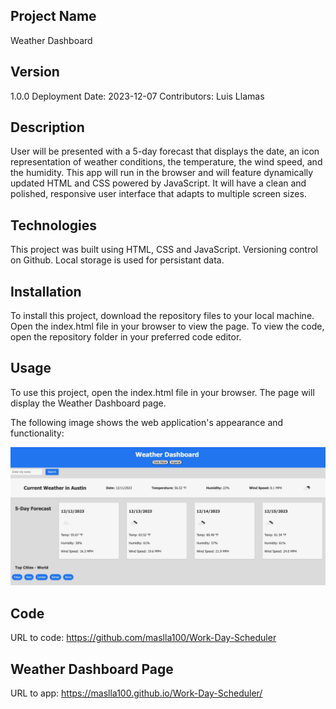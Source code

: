 ## Project Name
 Weather Dashboard 

## Version
1.0.0 Deployment Date: 2023-12-07 Contributors: Luis Llamas

## Description

 User will be presented with a 5-day forecast that displays the date, an icon representation of weather conditions, the temperature, the wind speed, and the humidity.  This app will run in the browser and will feature dynamically updated HTML and CSS powered by JavaScript. It will have a clean and polished, responsive user interface that adapts to multiple screen sizes.

## Technologies

This project was built using HTML, CSS and JavaScript.  Versioning control on Github.  Local storage is used for persistant data.

## Installation
To install this project, download the repository files to your local machine. Open the index.html file in your browser to view the page. To view the code, open the repository folder in your preferred code editor.

## Usage
To use this project, open the index.html file in your browser. The page will display the Weather Dashboard page.


The following image shows the web application's appearance and functionality:

![The Weather Dashboard shows the following image".](/Assets/sample.jpeg)

## Code
URL to code: https://github.com/maslla100/Work-Day-Scheduler
## Weather Dashboard Page
URL to app: https://maslla100.github.io/Work-Day-Scheduler/
